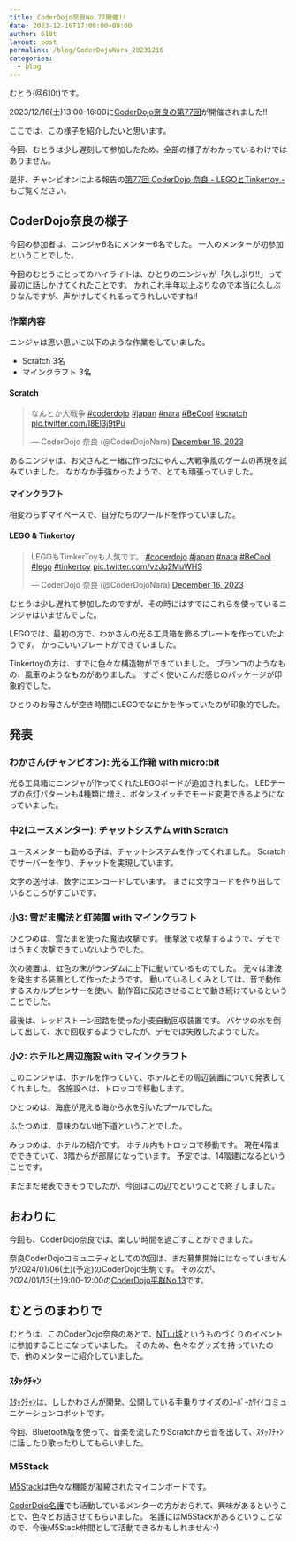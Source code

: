 ```yaml
---
title: CoderDojo奈良No.77開催!!
date: 2023-12-16T17:00:00+09:00
author: 610t
layout: post
permalink: /blog/CoderDojoNara_20231216
categories:
  - blog
---
```

むとう(@610t)です。

2023/12/16(土)13:00-16:00に[CoderDojo奈良の第77回](https://coderdojo-nara-ikoma.connpass.com/event/304609/)が開催されました!!

ここでは、この様子を紹介したいと思います。

今回、むとうは少し遅刻して参加したため、全部の様子がわかっているわけではありません。

是非、チャンピオンによる報告の[第77回 CoderDojo 奈良 - LEGOとTinkertoy -](https://coderdojo-nara.github.io/blog/no77)もご覧ください。

## CoderDojo奈良の様子
今回の参加者は、ニンジャ6名にメンター6名でした。
一人のメンターが初参加ということでした。

今回のむとうにとってのハイライトは、ひとりのニンジャが「久しぶり!!」って最初に話しかけてくれたことです。
かれこれ半年以上ぶりなので本当に久しぶりなんですが、声かけしてくれるってうれしいですね!!

### 作業内容
ニンジャは思い思いに以下のような作業をしていました。
- Scratch 3名
- マインクラフト 3名

#### Scratch
<blockquote class="twitter-tweet"><p lang="ja" dir="ltr">なんとか大戦争 <a href="https://twitter.com/hashtag/coderdojo?src=hash&amp;ref_src=twsrc%5Etfw">#coderdojo</a> <a href="https://twitter.com/hashtag/japan?src=hash&amp;ref_src=twsrc%5Etfw">#japan</a> <a href="https://twitter.com/hashtag/nara?src=hash&amp;ref_src=twsrc%5Etfw">#nara</a> <a href="https://twitter.com/hashtag/BeCool?src=hash&amp;ref_src=twsrc%5Etfw">#BeCool</a> <a href="https://twitter.com/hashtag/scratch?src=hash&amp;ref_src=twsrc%5Etfw">#scratch</a> <a href="https://t.co/I8El3j9tPu">pic.twitter.com/I8El3j9tPu</a></p>&mdash; CoderDojo 奈良 (@CoderDojoNara) <a href="https://twitter.com/CoderDojoNara/status/1735890485452169312?ref_src=twsrc%5Etfw">December 16, 2023</a></blockquote> <script async src="https://platform.twitter.com/widgets.js" charset="utf-8"></script>

あるニンジャは、お父さんと一緒に作ったにゃんこ大戦争風のゲームの再現を試みていました。
なかなか手強かったようで、とても頑張っていました。

#### マインクラフト
相変わらずマイペースで、自分たちのワールドを作っていました。

#### LEGO & Tinkertoy
<blockquote class="twitter-tweet"><p lang="ja" dir="ltr">LEGOもTimkerToyも人気です。 <a href="https://twitter.com/hashtag/coderdojo?src=hash&amp;ref_src=twsrc%5Etfw">#coderdojo</a> <a href="https://twitter.com/hashtag/japan?src=hash&amp;ref_src=twsrc%5Etfw">#japan</a> <a href="https://twitter.com/hashtag/nara?src=hash&amp;ref_src=twsrc%5Etfw">#nara</a> <a href="https://twitter.com/hashtag/BeCool?src=hash&amp;ref_src=twsrc%5Etfw">#BeCool</a> <a href="https://twitter.com/hashtag/lego?src=hash&amp;ref_src=twsrc%5Etfw">#lego</a> <a href="https://twitter.com/hashtag/tinkertoy?src=hash&amp;ref_src=twsrc%5Etfw">#tinkertoy</a> <a href="https://t.co/vzJq2MuWHS">pic.twitter.com/vzJq2MuWHS</a></p>&mdash; CoderDojo 奈良 (@CoderDojoNara) <a href="https://twitter.com/CoderDojoNara/status/1735882066175345120?ref_src=twsrc%5Etfw">December 16, 2023</a></blockquote> <script async src="https://platform.twitter.com/widgets.js" charset="utf-8"></script>

むとうは少し遅れて参加したのですが、その時にはすでにこれらを使っているニンジャはいませんでした。

LEGOでは、最初の方で、わかさんの光る工具箱を飾るプレートを作っていたようです。
かっこいいプレートができていました。

Tinkertoyの方は、すでに色々な構造物ができていました。
ブランコのようなもの、風車のようなものがありました。
すごく使いこんだ感じのパッケージが印象的でした。

ひとりのお母さんが空き時間にLEGOでなにかを作っていたのが印象的でした。

## 発表
### わかさん(チャンピオン): 光る工作箱 with micro:bit
光る工具箱にニンジャが作ってくれたLEGOボードが追加されました。
LEDテープの点灯パターンも4種類に増え、ボタンスイッチでモード変更できるようになっていました。

### 中2(ユースメンター): チャットシステム with Scratch
ユースメンターも勤める子は、チャットシステムを作ってくれました。
Scratchでサーバーを作り、チャットを実現しています。

文字の送付は、数字にエンコードしています。
まさに文字コードを作り出しているところがすごいです。

### 小3: 雪だま魔法と虹装置 with マインクラフト
ひとつめは、雪だまを使った魔法攻撃です。
衝撃波で攻撃するようで、デモではうまく攻撃できていないようでした。

次の装置は、虹色の床がランダムに上下に動いているものでした。
元々は津波を発生する装置として作ったようです。
動いているしくみとしては、音で動作するスカルプセンサーを使い、動作音に反応させることで動き続けているということでした。

最後は、レッドストーン回路を使った小麦自動回収装置です。
バケツの水を倒して出して、水で回収するようでしたが、デモでは失敗したようでした。

### 小2: ホテルと周辺施設 with マインクラフト
このニンジャは、ホテルを作っていて、ホテルとその周辺装置について発表してくれました。
各施設へは、トロッコで移動します。

ひとつめは、海底が見える海から水を引いたプールでした。

ふたつめは、意味のない地下道ということでした。

みっつめは、ホテルの紹介です。
ホテル内もトロッコで移動です。
現在4階までできていて、3階からが部屋になっています。
予定では、14階建になるということです。

まだまだ発表できそうでしたが、今回はこの辺でということで終了しました。

## おわりに
今回も、CoderDojo奈良では、楽しい時間を過ごすことができました。

奈良CoderDojoコミュニティとしての次回は、まだ募集開始にはなっていませんが2024/01/06(土)(予定)のCoderDojo生駒です。
その次が、2024/01/13(土)9:00-12:00の[CoderDojo平群No.13](https://coderdojo-nara-ikoma.connpass.com/event/305328/)です。

## むとうのまわりで
むとうは、このCoderDojo奈良のあとで、[NT山城](https://wiki.nicotech.jp/nico_tech/?NT%E5%B1%B1%E5%9F%8E2023)というものづくりのイベントに参加することになっていました。
そのため、色々なグッズを持っていたので、他のメンターに紹介していました。

### ｽﾀｯｸﾁｬﾝ
[ｽﾀｯｸﾁｬﾝ](https://protopedia.net/prototype/2345)は、ししかわさんが開発、公開している手乗りサイズのｽｰﾊﾟｰｶﾜｲｲコミュニケーションロボットです。

今回、Bluetooth版を使って、音楽を流したりScratchから音を出して、ｽﾀｯｸﾁｬﾝに話したり歌ったりしてもらいました。

### M5Stack 
[M5Stack](https://m5stack.com/)は色々な機能が凝縮されたマイコンボードです。

[CoderDojo名護](http://coderdojo-nago.com/)でも活動しているメンターの方がおられて、興味があるということで、色々とお話させてもらいました。
名護にはM5Stackがあるということなので、今後M5Stack仲間として活動できるかもしれません:-)

